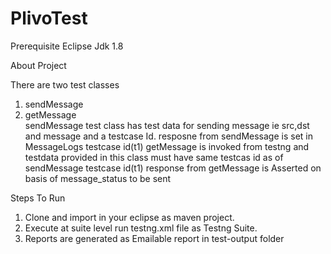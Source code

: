 # PlivoTest

Prerequisite
Eclipse
Jdk 1.8


About Project 

There are two test classes 
1. sendMessage 
2. getMessage
<br>sendMessage test class has test data for sending message ie src,dst and message and a testcase Id.
resposne from sendMessage is set in MessageLogs testcase id(t1)
getMessage is invoked from testng and testdata provided in this class must have same testcas id as of sendMessage testcase id(t1)
response from getMessage is Asserted on basis of message_status to be sent


Steps To Run 
1. Clone and import in your eclipse as  maven project.
2. Execute at suite level run testng.xml file as Testng Suite.
3. Reports are generated as Emailable report in test-output folder 



